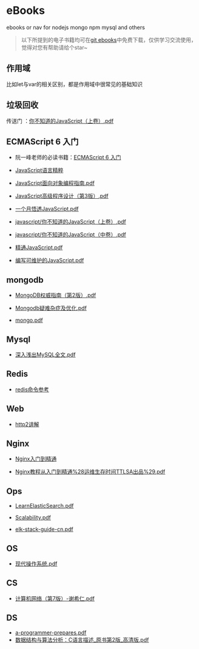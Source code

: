 # eBooks
ebooks or nav for nodejs mongo npm mysql and others


>以下所提到的电子书籍均可在[git ebooks](https://github.com/weizainiunai/eBooks)中免费下载，仅供学习交流使用，觉得对您有帮助请给个star~


## 作用域

比如let与var的相关区别，都是作用域中很常见的基础知识

## 垃圾回收

传送门  ：[你不知道的JavaScript（上卷）.pdf](https://eggggger.xyz/2016/10/22/node-gc/)

## ECMAScript 6 入门

- 阮一峰老师的必读书籍：[ECMAScript 6 入门](http://es6.ruanyifeng.com)

- [JavaScript语言精粹](https://github.com/weizainiunai/eBooks/blob/master/javascript/JavaScript语言精粹%5B修订版%5D.pdf)

- [JavaScript面向对象编程指南.pdf](https://github.com/weizainiunai/eBooks/blob/master/javascript/JavaScript面向对象编程指南.pdf)

- [JavaScript高级程序设计（第3版）.pdf](https://github.com/weizainiunai/eBooks/blob/master/javascript/JavaScript高级程序设计（第3版）.pdf)

- [一个月悟透JavaScript.pdf](https://github.com/weizainiunai/eBooks/blob/master/javascript/一个月悟透JavaScript.pdf)

- [javascript/你不知道的JavaScript（上卷）.pdf](https://github.com/weizainiunai/eBooks/blob/master/javascript/你不知道的JavaScript（上卷）.pdf)

- [javascript/你不知道的JavaScript（中卷）.pdf](https://github.com/weizainiunai/eBooks/blob/master/javascript/你不知道的JavaScript（中卷）.pdf)

- [精通JavaScript.pdf](https://github.com/weizainiunai/eBooks/blob/master/javascript/精通JavaScript.pdf)

- [编写可维护的JavaScript.pdf](https://github.com/weizainiunai/eBooks/blob/master/javascript/编写可维护的JavaScript.pdf)

## mongodb

- [MongoDB权威指南（第2版）.pdf](https://github.com/weizainiunai/eBooks/blob/master/mongodb/MongoDB权威指南（第2版）.pdf)

- [Mongodb疑难杂症及优化.pdf](https://github.com/weizainiunai/eBooks/blob/master/mongodb/Mongodb疑难杂症及优化.pdf)

- [mongo.pdf](https://github.com/weizainiunai/eBooks/blob/master/mongodb/mongo.pdf)


## Mysql

- [深入浅出MySQL全文.pdf](https://github.com/weizainiunai/eBooks/blob/master/mysql/深入浅出MySQL全文.pdf)

## Redis

- [redis命令参考](http://redisdoc.com)

## Web

- [http2讲解](https://github.com/richardwei195/eBooks/blob/master/web/http2-explained.pdf)

## Nginx

- [Nginx入门到精通](https://github.com/richardwei195/eBooks/blob/master/nginx/Nginx%E5%85%A5%E9%97%A8%E5%88%B0%E7%B2%BE%E9%80%9A.pdf)

- [Nginx教程从入门到精通%28运维生存时间TTLSA出品%29.pdf](https://github.com/richardwei195/eBooks/blob/master/nginx/Nginx%E6%95%99%E7%A8%8B%E4%BB%8E%E5%85%A5%E9%97%A8%E5%88%B0%E7%B2%BE%E9%80%9A%2528%E8%BF%90%E7%BB%B4%E7%94%9F%E5%AD%98%E6%97%B6%E9%97%B4TTLSA%E5%87%BA%E5%93%81%2529.pdf)

## Ops

- [LearnElasticSearch.pdf](https://github.com/richardwei195/eBooks/blob/master/ops/LearnElasticSearch.pdf)

- [Scalability.pdf](https://github.com/richardwei195/eBooks/blob/master/ops/Scalability.pdf)

- [elk-stack-guide-cn.pdf](https://github.com/richardwei195/eBooks/blob/master/ops/elk-stack-guide-cn.pdf)

## OS

- [现代操作系统.pdf](https://github.com/richardwei195/eBooks/blob/master/os/%E7%8E%B0%E4%BB%A3%E6%93%8D%E4%BD%9C%E7%B3%BB%E7%BB%9F.pdf)

## CS
- [计算机网络（第7版）-谢希仁.pdf](https://github.com/richardwei195/eBooks/blob/master/cs/%E8%AE%A1%E7%AE%97%E6%9C%BA%E7%BD%91%E7%BB%9C%EF%BC%88%E7%AC%AC7%E7%89%88%EF%BC%89-%E8%B0%A2%E5%B8%8C%E4%BB%81.pdf)

## DS
- [a-programmer-prepares.pdf](https://github.com/richardwei195/eBooks/blob/master/ds/a-programmer-prepares.pdf)
- [数据结构与算法分析：C语言描述_原书第2版_高清版.pdf](https://github.com/richardwei195/eBooks/blob/master/ds/%E6%95%B0%E6%8D%AE%E7%BB%93%E6%9E%84%E4%B8%8E%E7%AE%97%E6%B3%95%E5%88%86%E6%9E%90%EF%BC%9AC%E8%AF%AD%E8%A8%80%E6%8F%8F%E8%BF%B0_%E5%8E%9F%E4%B9%A6%E7%AC%AC2%E7%89%88_%E9%AB%98%E6%B8%85%E7%89%88.pdf)
